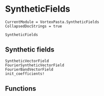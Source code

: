 # SyntheticFields

```@meta
CurrentModule = VortexPasta.SyntheticFields
CollapsedDocStrings = true
```

```@docs
SyntheticFields
```

## Synthetic fields

```@docs
SyntheticVectorField
FourierSyntheticVectorField
FourierBandVectorField
init_coefficients!
```

## Functions

```@docs
```

